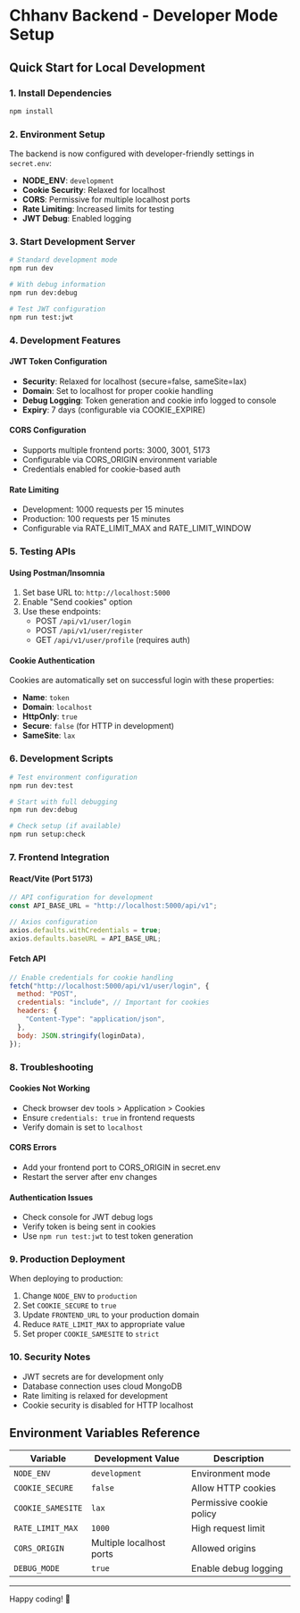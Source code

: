# Chhanv Backend - Developer Mode Setup

## Quick Start for Local Development

### 1. Install Dependencies

```bash
npm install
```

### 2. Environment Setup

The backend is now configured with developer-friendly settings in `secret.env`:

- **NODE_ENV**: `development`
- **Cookie Security**: Relaxed for localhost
- **CORS**: Permissive for multiple localhost ports
- **Rate Limiting**: Increased limits for testing
- **JWT Debug**: Enabled logging

### 3. Start Development Server

```bash
# Standard development mode
npm run dev

# With debug information
npm run dev:debug

# Test JWT configuration
npm run test:jwt
```

### 4. Development Features

#### JWT Token Configuration

- **Security**: Relaxed for localhost (secure=false, sameSite=lax)
- **Domain**: Set to localhost for proper cookie handling
- **Debug Logging**: Token generation and cookie info logged to console
- **Expiry**: 7 days (configurable via COOKIE_EXPIRE)

#### CORS Configuration

- Supports multiple frontend ports: 3000, 3001, 5173
- Configurable via CORS_ORIGIN environment variable
- Credentials enabled for cookie-based auth

#### Rate Limiting

- Development: 1000 requests per 15 minutes
- Production: 100 requests per 15 minutes
- Configurable via RATE_LIMIT_MAX and RATE_LIMIT_WINDOW

### 5. Testing APIs

#### Using Postman/Insomnia

1. Set base URL to: `http://localhost:5000`
2. Enable "Send cookies" option
3. Use these endpoints:
   - POST `/api/v1/user/login`
   - POST `/api/v1/user/register`
   - GET `/api/v1/user/profile` (requires auth)

#### Cookie Authentication

Cookies are automatically set on successful login with these properties:

- **Name**: `token`
- **Domain**: `localhost`
- **HttpOnly**: `true`
- **Secure**: `false` (for HTTP in development)
- **SameSite**: `lax`

### 6. Development Scripts

```bash
# Test environment configuration
npm run dev:test

# Start with full debugging
npm run dev:debug

# Check setup (if available)
npm run setup:check
```

### 7. Frontend Integration

#### React/Vite (Port 5173)

```javascript
// API configuration for development
const API_BASE_URL = "http://localhost:5000/api/v1";

// Axios configuration
axios.defaults.withCredentials = true;
axios.defaults.baseURL = API_BASE_URL;
```

#### Fetch API

```javascript
// Enable credentials for cookie handling
fetch("http://localhost:5000/api/v1/user/login", {
  method: "POST",
  credentials: "include", // Important for cookies
  headers: {
    "Content-Type": "application/json",
  },
  body: JSON.stringify(loginData),
});
```

### 8. Troubleshooting

#### Cookies Not Working

- Check browser dev tools > Application > Cookies
- Ensure `credentials: true` in frontend requests
- Verify domain is set to `localhost`

#### CORS Errors

- Add your frontend port to CORS_ORIGIN in secret.env
- Restart the server after env changes

#### Authentication Issues

- Check console for JWT debug logs
- Verify token is being sent in cookies
- Use `npm run test:jwt` to test token generation

### 9. Production Deployment

When deploying to production:

1. Change `NODE_ENV` to `production`
2. Set `COOKIE_SECURE` to `true`
3. Update `FRONTEND_URL` to your production domain
4. Reduce `RATE_LIMIT_MAX` to appropriate value
5. Set proper `COOKIE_SAMESITE` to `strict`

### 10. Security Notes

- JWT secrets are for development only
- Database connection uses cloud MongoDB
- Rate limiting is relaxed for development
- Cookie security is disabled for HTTP localhost

## Environment Variables Reference

| Variable          | Development Value        | Description              |
| ----------------- | ------------------------ | ------------------------ |
| `NODE_ENV`        | `development`            | Environment mode         |
| `COOKIE_SECURE`   | `false`                  | Allow HTTP cookies       |
| `COOKIE_SAMESITE` | `lax`                    | Permissive cookie policy |
| `RATE_LIMIT_MAX`  | `1000`                   | High request limit       |
| `CORS_ORIGIN`     | Multiple localhost ports | Allowed origins          |
| `DEBUG_MODE`      | `true`                   | Enable debug logging     |

---

Happy coding! 🚀

